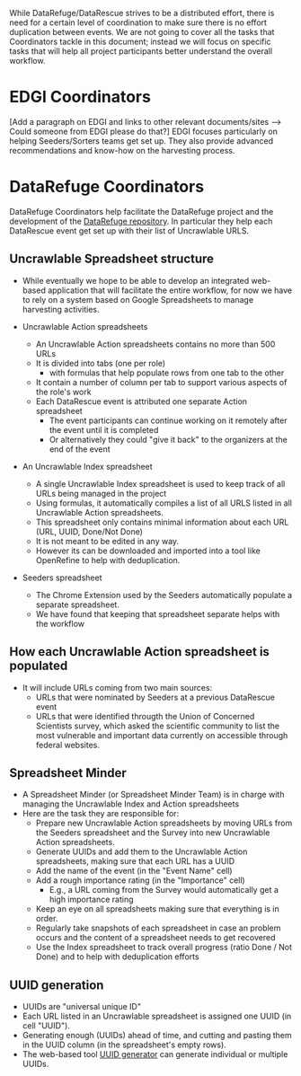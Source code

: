 
While DataRefuge/DataRescue strives to be a distributed effort, there is need for a certain level of coordination to make sure there is no effort duplication between events. We are not going to cover all the tasks that Coordinators tackle in this document; instead we will focus on specific tasks that will help all project participants better understand the overall workflow.

# EDGI Coordinators
[Add a paragraph on EDGI and links to other relevant documents/sites --> Could someone from EDGI please do that?]
EDGI focuses particularly on helping Seeders/Sorters teams get set up. They also provide advanced recommendations and know-how on the harvesting process. 

# DataRefuge Coordinators
DataRefuge Coordinators help facilitate the DataRefuge project and the development of the [DataRefuge repository](https://www.datarefuge.org/). In particular they help each DataRescue event get set up with their list of Uncrawlable URLS. 

## Uncrawlable Spreadsheet structure

- While eventually we hope to be able to develop an integrated web-based application that will facilitate the entire workflow, for now we have to rely on a system based on Google Spreadsheets to manage harvesting activities. 

- Uncrawlable Action spreadsheets 
  - An Uncrawlable Action spreadsheets contains no more than 500 URLs
  - It is divided into tabs (one per role) 
    - with formulas that help populate rows from one tab to the other
  - It contain a number of column per tab to support various aspects of the role's work
  - Each DataRescue event is attributed one separate Action spreadsheet
    - The event participants can continue working on it remotely after the event until it is completed
    - Or alternatively they could "give it back" to the organizers at the end of the event

- An Uncrawlable Index spreadsheet 
  - A single Uncrawlable Index spreadsheet is used to keep track of all URLs being managed in the project
  - Using formulas, it automatically compiles a list of all URLS listed in all Uncrawlable Action spreadsheets.
  - This spreadsheet only contains minimal information about each URL (URL, UUID, Done/Not Done)
  - It is not meant to be edited in any way. 
  - However its can be downloaded and imported into a tool like OpenRefine to help with deduplication.
  
- Seeders spreadsheet
  - The Chrome Extension used by the Seeders automatically populate a separate spreadsheet. 
  - We have found that keeping that spreadsheet separate helps with the workflow

## How each Uncrawlable Action spreadsheet is populated
- It will include URLs coming from two main sources:
   - URLs that were nominated by Seeders at a previous DataRescue event
   - URLs that were identified througth the Union of Concerned Scientists survey, which asked the scientific community to list the most vulnerable and important data currently on accessible through federal websites.
 
## Spreadsheet Minder
- A Spreadsheet Minder (or Spreadsheet Minder Team) is in charge with managing the Uncrawlable Index and Action spreadsheets
- Here are the task they are responsible for:
  - Prepare new Uncrawlable Action spreadsheets by moving URLs from the Seeders spreadsheet and the Survey into new Uncrawlable Action spreadsheets.
  - Generate UUIDs and add them to the Uncrawlable Action spreadsheets, making sure that each URL has a UUID
  - Add the name of the event (in the "Event Name" cell)
  - Add a rough importance rating (in the "Importance" cell) 
    - E.g., a URL coming from the Survey would automatically get a high importance rating
  - Keep an eye on all spreadsheets making sure that everything is in order.
  - Regularly take snapshots of each spreadsheet in case an problem occurs and the content of a spreadsheet needs to get recovered
  - Use the Index spreadsheet to track overall progress (ratio Done / Not Done) and to help with deduplication efforts
 
## UUID generation
- UUIDs are "universal unique ID" 
- Each URL listed in an Uncrawlable spreadsheet is assigned one UUID (in cell "UUID").
- Generating enough (UUIDs) ahead of time, and cutting and pasting them in the UUID column (in the spreadsheet's empty rows). 
- The web-based tool [UUID generator](https://www.browserling.com/tools/random-uuid) can generate individual or multiple UUIDs.


